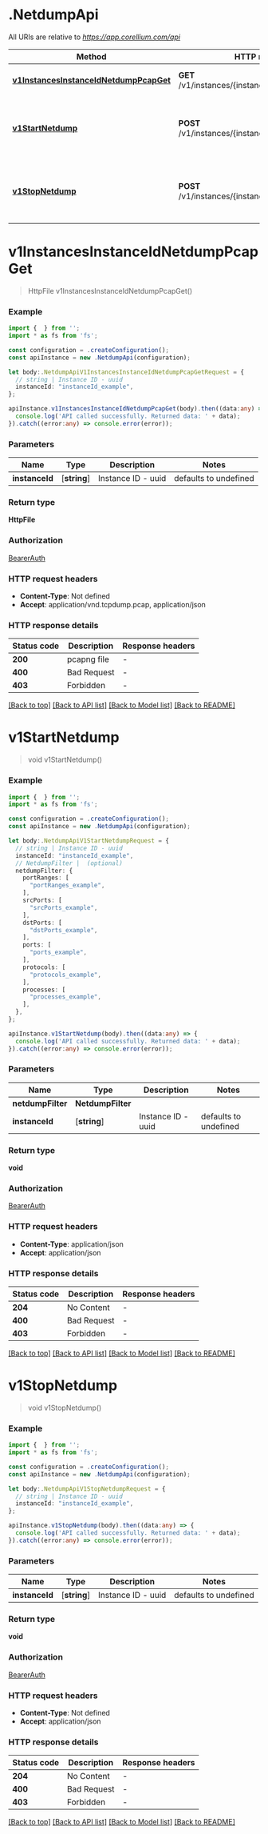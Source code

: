 # .NetdumpApi

All URIs are relative to *https://app.corellium.com/api*

Method | HTTP request | Description
------------- | ------------- | -------------
[**v1InstancesInstanceIdNetdumpPcapGet**](NetdumpApi.md#v1InstancesInstanceIdNetdumpPcapGet) | **GET** /v1/instances/{instanceId}/netdump.pcap | Download a netdump pcap file
[**v1StartNetdump**](NetdumpApi.md#v1StartNetdump) | **POST** /v1/instances/{instanceId}/netdump/enable | Start Enhanced Network Monitor on an instance.
[**v1StopNetdump**](NetdumpApi.md#v1StopNetdump) | **POST** /v1/instances/{instanceId}/netdump/disable | Stop Enhanced Network Monitor on an instance.


# **v1InstancesInstanceIdNetdumpPcapGet**
> HttpFile v1InstancesInstanceIdNetdumpPcapGet()


### Example


```typescript
import {  } from '';
import * as fs from 'fs';

const configuration = .createConfiguration();
const apiInstance = new .NetdumpApi(configuration);

let body:.NetdumpApiV1InstancesInstanceIdNetdumpPcapGetRequest = {
  // string | Instance ID - uuid
  instanceId: "instanceId_example",
};

apiInstance.v1InstancesInstanceIdNetdumpPcapGet(body).then((data:any) => {
  console.log('API called successfully. Returned data: ' + data);
}).catch((error:any) => console.error(error));
```


### Parameters

Name | Type | Description  | Notes
------------- | ------------- | ------------- | -------------
 **instanceId** | [**string**] | Instance ID - uuid | defaults to undefined


### Return type

**HttpFile**

### Authorization

[BearerAuth](README.md#BearerAuth)

### HTTP request headers

 - **Content-Type**: Not defined
 - **Accept**: application/vnd.tcpdump.pcap, application/json


### HTTP response details
| Status code | Description | Response headers |
|-------------|-------------|------------------|
**200** | pcapng file |  -  |
**400** | Bad Request |  -  |
**403** | Forbidden |  -  |

[[Back to top]](#) [[Back to API list]](README.md#documentation-for-api-endpoints) [[Back to Model list]](README.md#documentation-for-models) [[Back to README]](README.md)

# **v1StartNetdump**
> void v1StartNetdump()


### Example


```typescript
import {  } from '';
import * as fs from 'fs';

const configuration = .createConfiguration();
const apiInstance = new .NetdumpApi(configuration);

let body:.NetdumpApiV1StartNetdumpRequest = {
  // string | Instance ID - uuid
  instanceId: "instanceId_example",
  // NetdumpFilter |  (optional)
  netdumpFilter: {
    portRanges: [
      "portRanges_example",
    ],
    srcPorts: [
      "srcPorts_example",
    ],
    dstPorts: [
      "dstPorts_example",
    ],
    ports: [
      "ports_example",
    ],
    protocols: [
      "protocols_example",
    ],
    processes: [
      "processes_example",
    ],
  },
};

apiInstance.v1StartNetdump(body).then((data:any) => {
  console.log('API called successfully. Returned data: ' + data);
}).catch((error:any) => console.error(error));
```


### Parameters

Name | Type | Description  | Notes
------------- | ------------- | ------------- | -------------
 **netdumpFilter** | **NetdumpFilter**|  |
 **instanceId** | [**string**] | Instance ID - uuid | defaults to undefined


### Return type

**void**

### Authorization

[BearerAuth](README.md#BearerAuth)

### HTTP request headers

 - **Content-Type**: application/json
 - **Accept**: application/json


### HTTP response details
| Status code | Description | Response headers |
|-------------|-------------|------------------|
**204** | No Content |  -  |
**400** | Bad Request |  -  |
**403** | Forbidden |  -  |

[[Back to top]](#) [[Back to API list]](README.md#documentation-for-api-endpoints) [[Back to Model list]](README.md#documentation-for-models) [[Back to README]](README.md)

# **v1StopNetdump**
> void v1StopNetdump()


### Example


```typescript
import {  } from '';
import * as fs from 'fs';

const configuration = .createConfiguration();
const apiInstance = new .NetdumpApi(configuration);

let body:.NetdumpApiV1StopNetdumpRequest = {
  // string | Instance ID - uuid
  instanceId: "instanceId_example",
};

apiInstance.v1StopNetdump(body).then((data:any) => {
  console.log('API called successfully. Returned data: ' + data);
}).catch((error:any) => console.error(error));
```


### Parameters

Name | Type | Description  | Notes
------------- | ------------- | ------------- | -------------
 **instanceId** | [**string**] | Instance ID - uuid | defaults to undefined


### Return type

**void**

### Authorization

[BearerAuth](README.md#BearerAuth)

### HTTP request headers

 - **Content-Type**: Not defined
 - **Accept**: application/json


### HTTP response details
| Status code | Description | Response headers |
|-------------|-------------|------------------|
**204** | No Content |  -  |
**400** | Bad Request |  -  |
**403** | Forbidden |  -  |

[[Back to top]](#) [[Back to API list]](README.md#documentation-for-api-endpoints) [[Back to Model list]](README.md#documentation-for-models) [[Back to README]](README.md)


